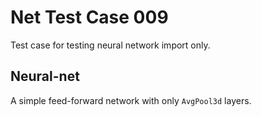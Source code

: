 # Net Test Case 009

Test case for testing neural network import only.

## Neural-net

A simple feed-forward network with only `AvgPool3d` layers.
